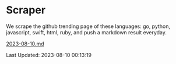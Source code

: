 # Scraper

We scrape the github trending page of these languages: go, python, javascript, swift, html, ruby, and push a markdown result everyday.

[2023-08-10.md](https://github.com/henson/Scraper/blob/master/2023-08-10.md)

Last Updated: 2023-08-10 00:13:19